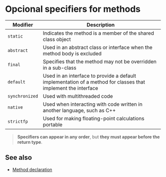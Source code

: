 # Opcional specifiers for methods

| Modifier       | Description                                                                                                   |
|----------------|---------------------------------------------------------------------------------------------------------------|
| `static`       | Indicates the method is a member of the shared class object                                                   |
| `abstract`     | Used in an abstract class or interface when the method body is excluded                                       |
| `final`        | Specifies that the method may not be overridden in a sub-class                                                |
| `default`      | Used in an interface to provide a default implementation of a method for classes that implement the interface |
| `synchronized` | Used with multithreaded code                                                                                  |
| `native`       | Used when interacting with code written in another language, such as C++                                      |
| `strictfp`     | Used for making floating-point calculations portable                                                          |

> **Specifiers can appear in any order**, but **they must appear before the return type**.

## See also

- [Method declaration](./readme.md)
